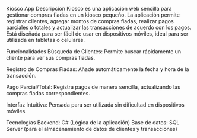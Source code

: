 Kiosco App
Descripción
Kiosco es una aplicación web sencilla para gestionar compras fiadas en un kiosco pequeño. La aplicación permite registrar clientes, agregar montos de compras fiadas, realizar pagos parciales o totales y actualizar las transacciones de acuerdo con los pagos. Está diseñada para ser fácil de usar en dispositivos móviles, ideal para ser utilizada en tabletas o celulares.

Funcionalidades
Búsqueda de Clientes: Permite buscar rápidamente un cliente para ver sus compras fiadas.

Registro de Compras Fiadas: Añade automáticamente la fecha y hora de la transacción.

Pago Parcial/Total: Registra pagos de manera sencilla, actualizando las compras fiadas correspondientes.

Interfaz Intuitiva: Pensada para ser utilizada sin dificultad en dispositivos móviles.

Tecnologías
Backend: C# (Lógica de la aplicación)
Base de datos: SQL Server (para el almacenamiento de datos de clientes y transacciones)
